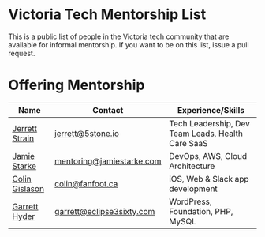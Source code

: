 # Victoria Tech Mentorship List

This is a public list of people in the Victoria tech community that are available for informal mentorship. If you want to be on this list, issue a pull request.




# Offering Mentorship

 Name                    | Contact                  | Experience/Skills  
-------------------------|--------------------------|--------------------
 [Jerrett Strain](https://www.linkedin.com/in/jerrett/) | jerrett@5stone.io  | Tech Leadership, Dev Team Leads, Health Care SaaS  
 [Jamie Starke](https://www.jamiestarke.com) | mentoring@jamiestarke.com  | DevOps, AWS, Cloud Architecture 
 [Colin Gislason](https://github.com/cgislason) | colin@fanfoot.ca  | iOS, Web & Slack app development  
 [Garrett Hyder](https://eclipse3sixty.com) | garrett@eclipse3sixty.com  | WordPress, Foundation, PHP, MySQL 
